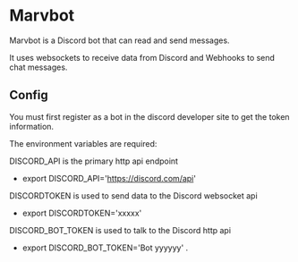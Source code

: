 # Marvbot

Marvbot is a Discord bot that can read and send messages.  

It uses websockets to receive data from Discord and Webhooks to send chat messages.   


## Config
You must first register as a bot in the discord developer site to get the token information.

The environment variables are required:

DISCORD_API is the primary http api endpoint
- export DISCORD_API='https://discord.com/api'

DISCORDTOKEN is used to send data to the Discord websocket api
- export DISCORDTOKEN='xxxxx'

DISCORD_BOT_TOKEN is used to talk to the Discord http api
- export DISCORD_BOT_TOKEN='Bot yyyyyy'
.
